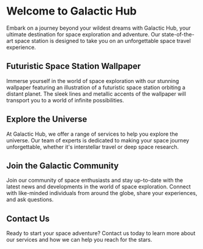 <!--font:Montserrat-->

# Welcome to Galactic Hub

Embark on a journey beyond your wildest dreams with Galactic Hub, your ultimate destination for space exploration and adventure. Our state-of-the-art space station is designed to take you on an unforgettable space travel experience.

## Futuristic Space Station Wallpaper

Immerse yourself in the world of space exploration with our stunning wallpaper featuring an illustration of a futuristic space station orbiting a distant planet. The sleek lines and metallic accents of the wallpaper will transport you to a world of infinite possibilities.

## Explore the Universe

At Galactic Hub, we offer a range of services to help you explore the universe. Our team of experts is dedicated to making your space journey unforgettable, whether it's interstellar travel or deep space research.

## Join the Galactic Community

Join our community of space enthusiasts and stay up-to-date with the latest news and developments in the world of space exploration. Connect with like-minded individuals from around the globe, share your experiences, and ask questions.

## Contact Us

Ready to start your space adventure? Contact us today to learn more about our services and how we can help you reach for the stars.

<!--

Write me markdown content of website with wallpaper:

"An illustration of a futuristic space station orbiting a distant planet, with sleek lines and metallic accents."

The header of the page should not be copy of the text but rather a real content of the website which is using this wallpaper.


---


# Galactic Hub - Your Gateway to the Future

Welcome to Galactic Hub, your ultimate destination for space exploration and adventure. Our state-of-the-art space station is designed to take you on a journey beyond your wildest dreams.

## Futuristic Space Station Wallpaper

Experience the thrill of space travel with our stunning wallpaper featuring an illustration of a futuristic space station orbiting a distant planet. With sleek lines and metallic accents, this wallpaper will transport you to a world of infinite possibilities.

## Explore the Universe

At Galactic Hub, we offer a range of services to help you explore the universe. From interstellar travel to deep space research, our team of experts is dedicated to making your space journey unforgettable.

## Join the Galactic Community

Join our community of space enthusiasts and stay up-to-date with the latest news and developments in the world of space exploration. Share your experiences, ask questions, and connect with like-minded individuals from around the globe.

## Contact Us

Ready to start your space adventure? Contact us today to learn more about our services and how we can help you reach for the stars.


---


Heading is too long, rewrite whole content.


---


# Welcome to Galactic Hub

Embark on a journey beyond your wildest dreams with Galactic Hub, your ultimate destination for space exploration and adventure. Our state-of-the-art space station is designed to take you on an unforgettable space travel experience.

## Futuristic Space Station Wallpaper

Immerse yourself in the world of space exploration with our stunning wallpaper featuring an illustration of a futuristic space station orbiting a distant planet. The sleek lines and metallic accents of the wallpaper will transport you to a world of infinite possibilities.

## Explore the Universe

At Galactic Hub, we offer a range of services to help you explore the universe. Our team of experts is dedicated to making your space journey unforgettable, whether it's interstellar travel or deep space research.

## Join the Galactic Community

Join our community of space enthusiasts and stay up-to-date with the latest news and developments in the world of space exploration. Connect with like-minded individuals from around the globe, share your experiences, and ask questions.

## Contact Us

Ready to start your space adventure? Contact us today to learn more about our services and how we can help you reach for the stars.


---


Write me a Google font which is best fitting for the website.

Pick from the list:
- Lato
- Great Vibes
- Raleway
- Orbitron
- Barlow Condensed
- Futura
- Playfair Display
- Exo 2
- Alegreya
- Montserrat
- IBM Plex Sans
- Poppins
- Inter
- Roboto
- Open Sans
- Lobster
- Dancing Script


Write just the font name nothing else.


---


The best fitting Google font for the website would be "Montserrat".

-->
